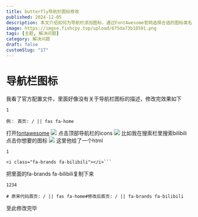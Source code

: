 ```yaml
---
title: butterfly导航栏图标修改
published: 2024-12-05
description: 本文介绍如何为导航栏添加图标，通过FontAwesome官网选择合适的图标类名，并替换官方配置中的图标名称，实现自定义导航栏图标的效果。
image: https://imgse.fishcpy.top/upload/675da73b18591.png
tags: [主题, 解决问题]
category: 解决问题
draft: false
customSlug: "17"
---
```


# 导航栏图标

我看了官方配置文件，里面好像没有关于导航栏图标的描述，修改完效果如下

    1

    例： 首页: / || fas fa-home

打开[fontawesome](https://fontawesome.com/) ![](https://blogpng.fishcpy.top/mengmengmao/2024/12/05/6751acefe84bf.png) 点击顶部导航栏的icons ![](https://blogpng.fishcpy.top/mengmengmao/2024/12/05/6751ad8fe887b.png) 比如我在搜索栏里搜索bilibili 点击你想要的图标 ![](https://blogpng.mengmengmao.cn/mengmengmao/2024/12/05/6751ade0a08b5.png) 这里他给了一个html

    1

    <i class="fa-brands fa-bilibili"></i>```

把里面的fa-brands fa-bilibili复制下来

    1234

    # 原来代码首页: / || fas fa-home#修改后首页: / || fa-brands fa-bilibili

至此修改完毕